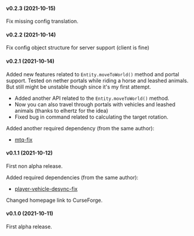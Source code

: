 #### v0.2.3 (2021-10-15)

Fix missing config translation.

#### v0.2.2 (2021-10-14)

Fix config object structure for server support (client is fine)

#### v0.2.1 (2021-10-14)

Added new features related to `Entity.moveToWorld()` method and portal support.
Tested on nether portals while riding a horse and leashed animals.
But still might be unstable though since it's my first attempt.

* Added another API related to the `Entity.moveToWorld()` method.
* Now you can also travel through portals with vehicles and leashed animals (thanks to elhertz for the idea)
* Fixed bug in command related to calculating the target rotation.

Added another required dependency (from the same author):

* [mtq-fix](https://www.curseforge.com/minecraft/mc-mods/mtq-fix)

#### v0.1.1 (2021-10-12)

First non alpha release.

Added required dependencies (from the same author):

* [player-vehicle-desync-fix](https://www.curseforge.com/minecraft/mc-mods/player-vehicle-desync-fix)

Changed homepage link to CurseForge.

#### v0.1.0 (2021-10-11)

First alpha release.
